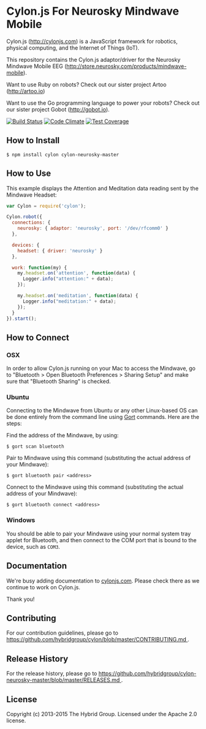 # Cylon.js For Neurosky Mindwave Mobile

Cylon.js (http://cylonjs.com) is a JavaScript framework for robotics, physical computing, and the Internet of Things (IoT).

This repository contains the Cylon.js adaptor/driver for the Neurosky Mindwave Mobile EEG (http://store.neurosky.com/products/mindwave-mobile).

Want to use Ruby on robots? Check out our sister project Artoo (http://artoo.io)

Want to use the Go programming language to power your robots? Check out our
sister project Gobot (http://gobot.io).

[![Build Status](https://secure.travis-ci.org/hybridgroup/cylon-neurosky-master.png?branch=master)](http://travis-ci.org/hybridgroup/cylon-neurosky-master) [![Code Climate](https://codeclimate.com/github/hybridgroup/cylon-neurosky-master/badges/gpa.svg)](https://codeclimate.com/github/hybridgroup/cylon-neurosky-master) [![Test Coverage](https://codeclimate.com/github/hybridgroup/cylon-neurosky-master/badges/coverage.svg)](https://codeclimate.com/github/hybridgroup/cylon-neurosky-master)

## How to Install

    $ npm install cylon cylon-neurosky-master

## How to Use

This example displays the Attention and Meditation data reading sent by the Mindwave Headset:

```javascript
var Cylon = require('cylon');

Cylon.robot({
  connections: {
    neurosky: { adaptor: 'neurosky', port: '/dev/rfcomm0' }
  },

  devices: {
    headset: { driver: 'neurosky' }
  },

  work: function(my) {
    my.headset.on('attention', function(data) {
      Logger.info("attention:" + data);
    });

    my.headset.on('meditation', function(data) {
      Logger.info("meditation:" + data);
    });
  }
}).start();
```

## How to Connect

### OSX

In order to allow Cylon.js running on your Mac to access the Mindwave, go to "Bluetooth > Open Bluetooth Preferences > Sharing Setup" and make sure that "Bluetooth Sharing" is checked.

### Ubuntu

Connecting to the Mindwave from Ubuntu or any other Linux-based OS can be done entirely from the command line using [Gort](http://gort.io) commands.
Here are the steps:

Find the address of the Mindwave, by using:

    $ gort scan bluetooth

Pair to Mindwave using this command (substituting the actual address of your Mindwave):

    $ gort bluetooth pair <address>

Connect to the Mindwave using this command (substituting the actual address of your Mindwave):

    $ gort bluetooth connect <address>

### Windows

You should be able to pair your Mindwave using your normal system tray applet for Bluetooth, and then connect to the COM port that is bound to the device, such as `COM3`.

## Documentation

We're busy adding documentation to [cylonjs.com](http://cylonjs.com). Please check there as we continue to work on Cylon.js.

Thank you!

## Contributing

For our contribution guidelines, please go to [https://github.com/hybridgroup/cylon/blob/master/CONTRIBUTING.md
](https://github.com/hybridgroup/cylon/blob/master/CONTRIBUTING.md
).

## Release History

For the release history, please go to [https://github.com/hybridgroup/cylon-neurosky-master/blob/master/RELEASES.md
](https://github.com/hybridgroup/cylon-neurosky-master/blob/master/RELEASES.md
).

## License

Copyright (c) 2013-2015 The Hybrid Group. Licensed under the Apache 2.0 license.
